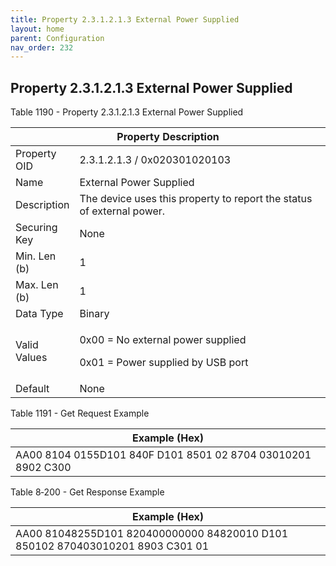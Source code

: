 ```yaml
---
title: Property 2.3.1.2.1.3 External Power Supplied
layout: home
parent: Configuration
nav_order: 232
---
```


## Property 2.3.1.2.1.3 External Power Supplied

Table 1190 - Property 2.3.1.2.1.3 External Power Supplied

<table>
<colgroup>
<col style="width: 14%" />
<col style="width: 85%" />
</colgroup>
<thead>
<tr>
<th colspan="2">Property Description</th>
</tr>
</thead>
<tbody>
<tr>
<td>Property OID</td>
<td>2.3.1.2.1.3 / 0x020301020103</td>
</tr>
<tr>
<td>Name</td>
<td>External Power Supplied</td>
</tr>
<tr>
<td>Description</td>
<td>The device uses this property to report the status of external
power.</td>
</tr>
<tr>
<td>Securing Key</td>
<td>None</td>
</tr>
<tr>
<td>Min. Len (b)</td>
<td>1</td>
</tr>
<tr>
<td>Max. Len (b)</td>
<td>1</td>
</tr>
<tr>
<td>Data Type</td>
<td>Binary</td>
</tr>
<tr>
<td>Valid Values</td>
<td><p>0x00 = No external power supplied</p>
<p>0x01 = Power supplied by USB port</p></td>
</tr>
<tr>
<td>Default</td>
<td>None</td>
</tr>
</tbody>
</table>

Table 1191 - Get Request Example

| Example (Hex)                                                |
|--------------------------------------------------------------|
| AA00 8104 0155D101 840F D101 8501 02 8704 03010201 8902 C300 |

Table 8‑200 - Get Response Example

| Example (Hex) |
|----|
| AA00 81048255D101 820400000000 84820010 D101 850102 870403010201 8903 C301 01 |

##